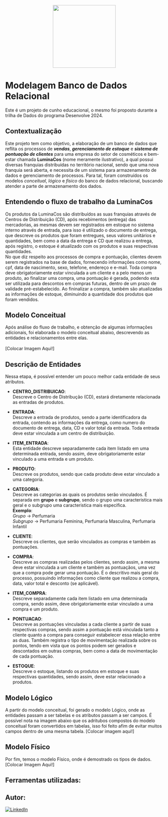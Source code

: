 <p align="center">
  <img src=https://github.com/olegariofelipe/Database_modeling_PostgreSQL/assets/112784578/f13f8b25-ff33-4f0f-884b-9d98d966b4a1
    width=200 heigth=200
</p>

# Modelagem Banco de Dados Relacional

Este é um projeto de cunho educacional, o mesmo foi proposto durante a trilha de Dados do programa Desenvolve 2024.

## Contextualização

Este projeto tem como objetivo, a elaboração de um banco de dados que reflita os processos de ***vendas***, ***gerenciamento de estoque*** e ***sistema de pontuação de clientes*** para uma empresa do setor de cosméticos e bem-estar chamada **LuminaCos** (nome meramente ilustrativo), a qual possui diversas franquias distribuídas no território nacional, sendo que uma nova franquia será aberta, e necessita de um sistema para armazenamento de dados e gerenciamento de processos. Para tal, foram construídos os modelos *conceitual*, *lógico* e *físico* do banco de dados relacional, buscando atender a parte de armazenamento dos dados.

## Entendendo o fluxo de trabalho da LuminaCos

Os produtos da LuminaCos são distribuídos as suas franquias através de Centros de Distribuição (CD), após recebimentos (entrega) das mercadorias, as mesmas devem ser registrados em estoque no sistema interno através de entrada, para isso é utilizado o documento de entrega, que descreve os produtos que foram entregues, seus valores unitários e quantidades, bem como a data da entrega e CD que realizou a entrega, após registro, o estoque é atualizado com os produtos e suas respectivas quantidades.
<br>
No que diz respeito aos processos de compra e pontuação, clientes devem serem registrados na base de dados, fornecendo informações como nome, cpf, data de nascimento, sexo, telefone, endereço e e-mail. Toda compra deve obrigatoriamente estar vinculada a um cliente e a pelo menos um produto, ao finalizar uma compra, uma pontuação é gerada, podendo esta ser utilizada para descontos em compras futuras, dentro de um prazo de validade pré-estabelecido. Ao fininalizar a compra, também são atualizadas as informações de estoque, diminuindo a quantidade dos produtos que foram vendidos.

## Modelo Conceitual 
Após análise do fluxo de trabalho, e obtenção de algumas informações adicionais, foi elaborada o modelo conceitual abaixo, descrevendo as entidades e relacionamentos entre elas. <br><br>
[Colocar Imagem Aqui!]

## Descrição de Entidades
Nessa etapa, é possível entender um pouco melhor cada entidade de seus atributos.<br>

* __CENTRO_DISTRIBUICAO__: <br>
Descreve o Centro de Distribução (CD), estará diretamente relacionada as entradas de produtos.<br>
    
* __ENTRADA__: <br>
Descreve a entrada de produtos, sendo a parte identificadora da entrada, contendo as informações da entrega, como numero do documento de entrega, data, CD e valor total da entrada. Toda entrada deve estar vinculada a um centro de distribuição.

* __ITEM_ENTRADA__: <br>
Esta entidade descreve separadamente cada item listado em uma determinada entrada, sendo assim, deve obrigatoriamente estar vinculado a uma entrada e um produto.

* __PRODUTO__:<br>
Descreve os produtos, sendo que cada produto deve estar vinculado a uma categoria.

* __CATEGORIA__:<br>
Descreve as categorias as quais os produtos serão vinculados. É separada em **grupo** e **subgrupo**, sendo o grupo uma caracteristica mais geral e o subgrupo uma caracteristica mais especifica.<br>
__Exemplo__: <br>
_Grupo_ -> Perfumaria<br>
_Subgrupo_ -> Perfumaria Feminina, Perfumaria Masculina, Perfumaria Infantil

* __CLIENTE__:<br>
Descreve os clientes, que serão vinculados as compras e também as pontuações.

* __COMPRA__:<br>
Descreve as compras realizadas pelos clientes, sendo assim, a mesma deve estar vinculada a um cliente e também as pontuaçãos, uma vez que a compra pode gerar uma pontuação. É o descritivo mais geral do processo, possuindo informações como cliente que realizou a compra, data, valor total e desconto (se aplicável).

* __ITEM_COMPRA__:<br>
Descreve separadamente cada item listado em uma determinada compra, sendo assim, deve obrigatoriamente estar vinculado a uma compra e um produto.

* __PONTUACAO__:<br>
Descreve as pontuações vinculadas a cada cliente a partir de suas respectivas compras, sendo assim a pontuação está vinculada tanto a cliente quanto a compra para conseguir estabelecer essa relação entre as duas.
Também registra o tipo de movimentação realizada sobre os pontos, tendo em vista que os pontos podem ser gerados e descontados em outras compras, bem como a data de movimentação de cada pontuação.

* __ESTOQUE__:<br>
Descreve o estoque, listando os produtos em estoque e suas respectivas quantidades, sendo assim, deve estar relacionado a produtos.

## Modelo Lógico
A partir do modelo conceitual, foi gerado o modelo Lógico, onde as entidades passam a ser tabelas e os atributos passam a ser campos. É possível nota na imagem abaixo que os adritubos compostos do modelo conceitual foram convertidos em tabelas, isso foi feito afim de evitar muitos campos dentro de uma mesma tabela.
[Colocar imagem aqui!]

## Modelo Físico
Por fim, temos o modelo Físico, onde é demostrado os tipos de dados.
[Colocar Imagem Aqui!]

## Ferramentas utilizadas:


## Autor:
[![LinkedIn](https://img.shields.io/badge/linkedin-%230077B5.svg?style=for-the-badge&logo=linkedin&logoColor=white)](https://www.linkedin.com/in/olegariofelipe/)



